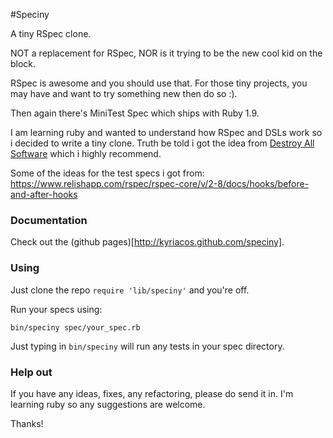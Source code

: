 #Speciny

A tiny RSpec clone.

NOT a replacement for RSpec, NOR is it trying to be the new
cool kid on the block.

RSpec is awesome and you should use that.
For those tiny projects, you may have and want to try something new then do so :).

Then again there's MiniTest Spec which ships with Ruby 1.9.

I am learning ruby and wanted to understand how RSpec and DSLs work so i decided to write a tiny clone.
Truth be told i got the idea from [Destroy All Software](https://www.destroyallsoftware.com/screencasts/catalog/building-rspec-from-scratch)
which i highly recommend.


Some of the ideas for the test specs i got from:
<https://www.relishapp.com/rspec/rspec-core/v/2-8/docs/hooks/before-and-after-hooks>

### Documentation
Check out the (github pages)[http://kyriacos.github.com/speciny].

### Using

Just clone the repo `require 'lib/speciny'` and you're off.

Run your specs using:
```
bin/speciny spec/your_spec.rb
```

Just typing in `bin/speciny` will run any tests in your spec directory.

### Help out
If you have any ideas, fixes, any refactoring, please do send it in. I'm
learning ruby so any suggestions are welcome.

Thanks!
